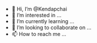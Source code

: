 - 👋 Hi, I’m @Kendapchai
- 👀 I’m interested in ...
- 🌱 I’m currently learning ...
- 💞️ I’m looking to collaborate on ...
- 📫 How to reach me ...

<!---
Kendapchai/Kendapchai is a ✨ special ✨ repository because its `README.md` (this file) appears on your GitHub profile.
You can click the Preview link to take a look at your changes.
--->
